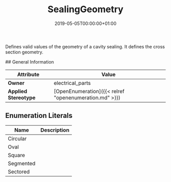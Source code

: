 ﻿---
title: SealingGeometry
toc: false
type: specs
date: "2019-05-05T00:00:00+01:00"
draft: false
menu_name: vec120

# Prev/next pager order (if `docs_section_pager` enabled in `params.toml`)
weight: 
---
<html>   <head>     </head>   <body>     <p> Defines valid values of the geometry of a cavity sealing. It defines the cross section geometry.       </p>    </body> </html> 
## General Information

| Attribute               | Value |
|-------------------------|-------|
| **Owner**               | electrical_parts |
| **Applied Stereotype**  | [OpenEnumeration]({{< relref "openenumeration.md" >}})<br/>  |

## Enumeration Literals
| Name          | **Description** |
|---------------|-----------------|
| Circular |  |
| Oval |  |
| Square |  |
| Segmented |  |
| Sectored |  |
